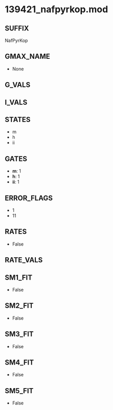 # 139421_nafpyrkop.mod

## SUFFIX

NafPyrKop

## GMAX_NAME

- None

## G_VALS


## I_VALS


## STATES

- m
- h
- ii

## GATES

- **m**: 1
- **h**: 1
- **ii**: 1

## ERROR_FLAGS

- 1
- 11

## RATES

- False

## RATE_VALS


## SM1_FIT

- False

## SM2_FIT

- False

## SM3_FIT

- False

## SM4_FIT

- False

## SM5_FIT

- False

